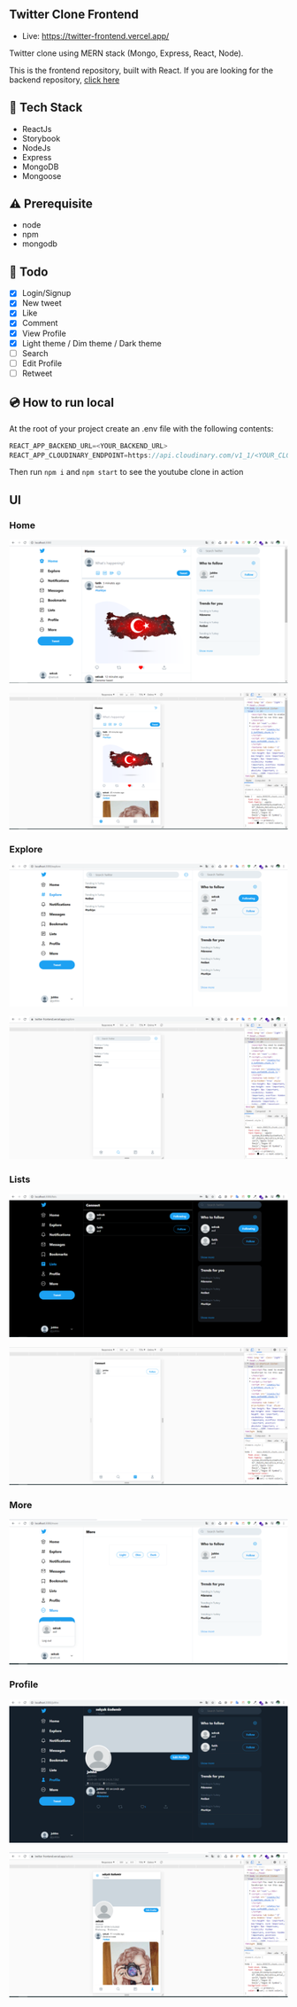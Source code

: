 ## Twitter Clone Frontend
 - Live: https://twitter-frontend.vercel.app/

Twitter clone using MERN stack (Mongo, Express, React, Node).

This is the frontend repository, built with React. If you are looking for the backend repository, [click here](https://github.com/scozdev/twitter-backend)

## :rocket: Tech Stack

- ReactJs
- Storybook
- NodeJs
- Express
- MongoDB
- Mongoose

## :warning: Prerequisite

- node
- npm
- mongodb

## :scroll: Todo

- [x] Login/Signup
- [x] New tweet
- [x] Like
- [x] Comment
- [x] View Profile
- [x] Light theme / Dim theme / Dark theme
- [ ] Search
- [ ] Edit Profile
- [ ] Retweet

## :cd: How to run local

At the root of your project create an .env file with the following contents:

```javascript
REACT_APP_BACKEND_URL=<YOUR_BACKEND_URL>
REACT_APP_CLOUDINARY_ENDPOINT=https://api.cloudinary.com/v1_1/<YOUR_CLOUD_NAME>
```

Then run <code>npm i</code> and <code>npm start</code> to see the youtube clone in action

## UI

### Home

![Home](screenshots/home.png)

![Home](screenshots/mobile-home.png)

### Explore

![Explore](screenshots/explore.png)

![Explore](screenshots/mobile-explore.png)

### Lists

![Lists](screenshots/lists.png)

![Lists](screenshots/mobile-lists.png)

### More

![More](screenshots/more.png)

### Profile

![Profile](screenshots/profile.png)

![Profile](screenshots/mobile-profile.png)
